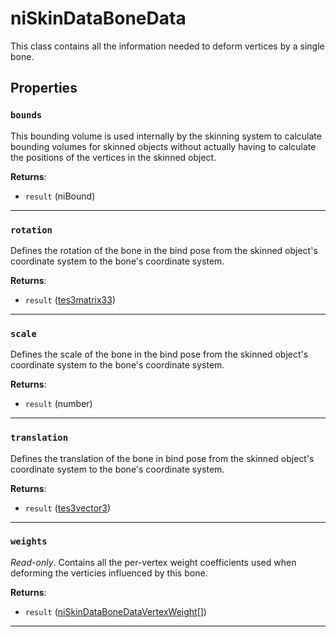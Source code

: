 <!---
	This file is autogenerated. Do not edit this file manually. Your changes will be ignored.
	More information: https://github.com/MWSE/MWSE/tree/master/docs
-->

# niSkinDataBoneData

This class contains all the information needed to deform vertices by a single bone.

## Properties

### `bounds`

This bounding volume is used internally by the skinning system to calculate bounding volumes for skinned objects without actually having to calculate the positions of the vertices in the skinned object.

**Returns**:

* `result` (niBound)

***

### `rotation`

Defines the rotation of the bone in the bind pose from the skinned object's coordinate system to the bone's coordinate system.

**Returns**:

* `result` ([tes3matrix33](../../types/tes3matrix33))

***

### `scale`

Defines the scale of the bone in the bind pose from the skinned object's coordinate system to the bone's coordinate system.

**Returns**:

* `result` (number)

***

### `translation`

Defines the translation of the bone in bind pose from the skinned object's coordinate system to the bone's coordinate system.

**Returns**:

* `result` ([tes3vector3](../../types/tes3vector3))

***

### `weights`

*Read-only*. Contains all the per-vertex weight coefficients used when deforming the verticies influenced by this bone.

**Returns**:

* `result` ([niSkinDataBoneDataVertexWeight](../../types/niSkinDataBoneDataVertexWeight)[])

***

